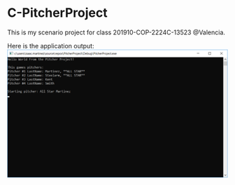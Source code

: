 # C-PitcherProject
This is my scenario project for class 201910-COP-2224C-13523 @Valencia.

Here is the application output:
![Application Output](output.png "Application Output")
